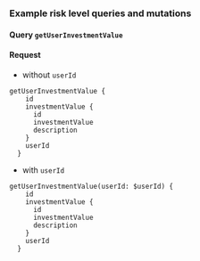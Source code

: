 ### Example risk level queries and mutations

#### Query `getUserInvestmentValue`

#### Request

- without `userId`

```
getUserInvestmentValue {
    id
    investmentValue {
      id
      investmentValue
      description
    }
    userId
  }
```

- with `userId`

```
getUserInvestmentValue(userId: $userId) {
    id
    investmentValue {
      id
      investmentValue
      description
    }
    userId
  }
```
